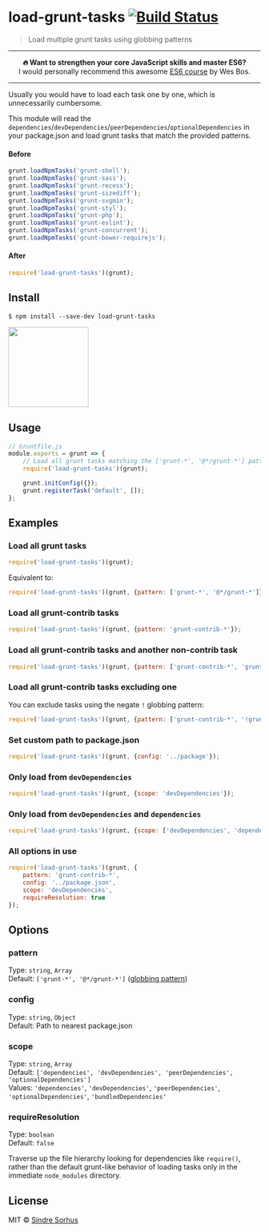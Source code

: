 # load-grunt-tasks [![Build Status](https://travis-ci.org/sindresorhus/load-grunt-tasks.svg?branch=master)](https://travis-ci.org/sindresorhus/load-grunt-tasks)

> Load multiple grunt tasks using globbing patterns

---

<p align="center"><b>🔥 Want to strengthen your core JavaScript skills and master ES6?</b><br>I would personally recommend this awesome <a href="https://ES6.io/friend/AWESOME">ES6 course</a> by Wes Bos.</p>

---

Usually you would have to load each task one by one, which is unnecessarily cumbersome.

This module will read the `dependencies`/`devDependencies`/`peerDependencies`/`optionalDependencies` in your package.json and load grunt tasks that match the provided patterns.

#### Before

```js
grunt.loadNpmTasks('grunt-shell');
grunt.loadNpmTasks('grunt-sass');
grunt.loadNpmTasks('grunt-recess');
grunt.loadNpmTasks('grunt-sizediff');
grunt.loadNpmTasks('grunt-svgmin');
grunt.loadNpmTasks('grunt-styl');
grunt.loadNpmTasks('grunt-php');
grunt.loadNpmTasks('grunt-eslint');
grunt.loadNpmTasks('grunt-concurrent');
grunt.loadNpmTasks('grunt-bower-requirejs');
```

#### After

```js
require('load-grunt-tasks')(grunt);
```


## Install

```
$ npm install --save-dev load-grunt-tasks
```

<a href="https://www.patreon.com/sindresorhus">
	<img src="https://c5.patreon.com/external/logo/become_a_patron_button@2x.png" width="160">
</a>


## Usage

```js
// Gruntfile.js
module.exports = grunt => {
	// Load all grunt tasks matching the ['grunt-*', '@*/grunt-*'] patterns
	require('load-grunt-tasks')(grunt);

	grunt.initConfig({});
	grunt.registerTask('default', []);
};
```


## Examples

### Load all grunt tasks

```js
require('load-grunt-tasks')(grunt);
```

Equivalent to:

```js
require('load-grunt-tasks')(grunt, {pattern: ['grunt-*', '@*/grunt-*']});
```

### Load all grunt-contrib tasks

```js
require('load-grunt-tasks')(grunt, {pattern: 'grunt-contrib-*'});
```

### Load all grunt-contrib tasks and another non-contrib task

```js
require('load-grunt-tasks')(grunt, {pattern: ['grunt-contrib-*', 'grunt-shell']});
```

### Load all grunt-contrib tasks excluding one

You can exclude tasks using the negate `!` globbing pattern:

```js
require('load-grunt-tasks')(grunt, {pattern: ['grunt-contrib-*', '!grunt-contrib-coffee']});
```

### Set custom path to package.json

```js
require('load-grunt-tasks')(grunt, {config: '../package'});
```

### Only load from `devDependencies`

```js
require('load-grunt-tasks')(grunt, {scope: 'devDependencies'});
```

### Only load from `devDependencies` and `dependencies`

```js
require('load-grunt-tasks')(grunt, {scope: ['devDependencies', 'dependencies']});
```

### All options in use

```js
require('load-grunt-tasks')(grunt, {
	pattern: 'grunt-contrib-*',
	config: '../package.json',
	scope: 'devDependencies',
	requireResolution: true
});
```


## Options

### pattern

Type: `string`, `Array`<br>
Default: `['grunt-*', '@*/grunt-*']` ([globbing pattern](https://github.com/isaacs/minimatch))

### config

Type: `string`, `Object`<br>
Default: Path to nearest package.json

### scope

Type: `string`, `Array`<br>
Default: `['dependencies', 'devDependencies', 'peerDependencies', 'optionalDependencies']`<br>
Values: `'dependencies'`, `'devDependencies'`, `'peerDependencies'`, `'optionalDependencies'`, `'bundledDependencies'`

### requireResolution

Type: `boolean`<br>
Default: `false`

Traverse up the file hierarchy looking for dependencies like `require()`, rather than the default grunt-like behavior of loading tasks only in the immediate `node_modules` directory.


## License

MIT © [Sindre Sorhus](https://sindresorhus.com)
